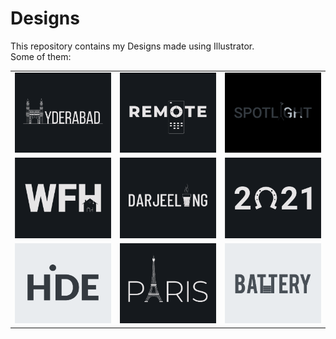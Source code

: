 # Designs
This repository contains my Designs made using Illustrator.<br>
Some of them:<br>
<table>
<tr><td><img src="./2020-12/png/20.12.2020.png"></td><td><img src="./2020-12/png/08.12.2020.png"></td><td><img src="./2020-11/png/21.11.2020.png"></td></tr>
<tr><td><img src="./2021-01/png/05.01.2021.png"></td><td><img src="./2020-12/png/31.12.2020.png"></td><td><img src="./2021-01/png/01.01.2021.png"></td></tr>
<tr><td><img src="./2020-11/png/23.11.2020.png"></td><td><img src="./2020-12/png/18.12.2020.png"></td><td><img src="./2020-11/png/28.11.2020.png"></td></tr>
</table>
